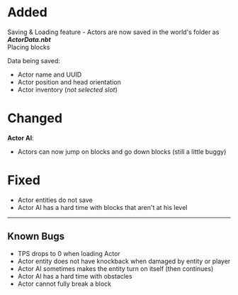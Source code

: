 # Added
Saving & Loading feature - Actors are now saved in the world's folder as ***ActorData.nbt***\
Placing blocks

Data being saved:
- Actor name and UUID
- Actor position and head orientation
- Actor inventory (*not selected slot*)

# Changed
**Actor AI**:
- Actors can now jump on blocks and go down blocks (still a little buggy)

# Fixed
- Actor entities do not save
- Actor AI has a hard time with blocks that aren't at his level

* * *

## Known Bugs
- TPS drops to 0 when loading Actor
- Actor entity does not have knockback when damaged by entity or player
- Actor AI sometimes makes the entity turn on itself (then continues)
- Actor AI has a hard time with obstacles
- Actor cannot fully break a block